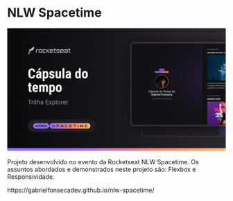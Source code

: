 # NLW Spacetime
<img src="imagens/Thumbnail.png">
<p>Projeto desenvolvido no evento da Rocketseat NLW Spacetime. Os assuntos abordados e demonstrados neste projeto são: Flexbox e Responsividade.</p>
https://gabrielfonsecadev.github.io/nlw-spacetime/
